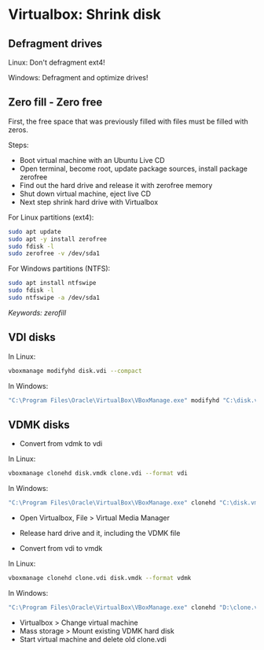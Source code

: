 # Virtualbox: Shrink disk

## Defragment drives

Linux: Don't defragment ext4!

Windows: Defragment and optimize drives!

## Zero fill - Zero free

First, the free space that was previously filled with files must be filled with zeros.

Steps:

* Boot virtual machine with an Ubuntu Live CD
* Open terminal, become root, update package sources, install package zerofree
* Find out the hard drive and release it with zerofree memory
* Shut down virtual machine, eject live CD
* Next step shrink hard drive with Virtualbox

For Linux partitions (ext4):

```bash
sudo apt update
sudo apt -y install zerofree
sudo fdisk -l
sudo zerofree -v /dev/sda1
```

For Windows partitions (NTFS):

```bash
sudo apt install ntfswipe
sudo fdisk -l
sudo ntfswipe -a /dev/sda1
```

*Keywords: zerofill*

## VDI disks

In Linux:

```bash
vboxmanage modifyhd disk.vdi --compact
```

In Windows:

```bash
"C:\Program Files\Oracle\VirtualBox\VBoxManage.exe" modifyhd "C:\disk.vdi" --compact
```

## VDMK disks

* Convert from vdmk to vdi

In Linux:

```bash
vboxmanage clonehd disk.vmdk clone.vdi --format vdi
```

In Windows:

```bash
"C:\Program Files\Oracle\VirtualBox\VBoxManage.exe" clonehd "C:\disk.vmdk" "D:\clone.vdi" --format vdi
```

* Open Virtualbox, File > Virtual Media Manager
* Release hard drive and it, including the VDMK file

* Convert from vdi to vmdk

In Linux:

```bash
vboxmanage clonehd clone.vdi disk.vmdk --format vdmk
```

In Windows:

```bash
"C:\Program Files\Oracle\VirtualBox\VBoxManage.exe" clonehd "D:\clone.vdi" "C:\disk.vmdk" --format vmdk
```

* Virtualbox > Change virtual machine
* Mass storage > Mount existing VDMK hard disk
* Start virtual machine and delete old clone.vdi
